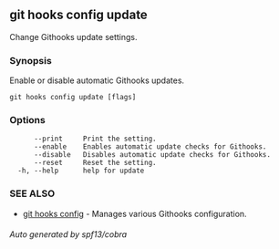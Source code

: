 ## git hooks config update

Change Githooks update settings.

### Synopsis

Enable or disable automatic Githooks updates.

```
git hooks config update [flags]
```

### Options

```
      --print     Print the setting.
      --enable    Enables automatic update checks for Githooks.
      --disable   Disables automatic update checks for Githooks.
      --reset     Reset the setting.
  -h, --help      help for update
```

### SEE ALSO

- [git hooks config](git_hooks_config.md) - Manages various Githooks
  configuration.

###### Auto generated by spf13/cobra

